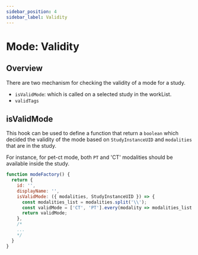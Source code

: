 ```yaml
---
sidebar_position: 4
sidebar_label: Validity
---
```

# Mode: Validity


## Overview
There are two mechanism for checking the validity of a mode for a study.

- `isValidMode`: which is called on a selected study in the workList.
- `validTags`



## isValidMode
This hook can be used to define a function that return a `boolean` which decided the
validity of the mode based on `StudyInstanceUID` and `modalities` that are in the study.

For instance, for pet-ct mode, both `PT` and 'CT' modalities should be available inside the study.

```js
function modeFactory() {
  return {
    id: '',
    displayName: '',
    isValidMode: ({ modalities, StudyInstanceUID }) => {
      const modalities_list = modalities.split('\\');
      const validMode = ['CT', 'PT'].every(modality => modalities_list.includes(modality));
      return validMode;
    },
    /*
    ...
    */
  }
}
```
